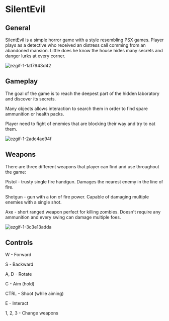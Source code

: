# SilentEvil
## General
SilentEvil is a simple horror game with a style resembling PSX games. Player plays as a detective who received an distress call comming from an abandoned mansion.
Little does he know the house hides many secrets and danger lurks at every corner.

![ezgif-1-1a17943d42](https://github.com/Sosari12/SilentEvil/assets/135229745/e548f47d-a944-494e-a300-25e281b71ca7)


## Gameplay
The goal of the game is to reach the deepest part of the hidden laboratory and discover its secrets.

Many objects allows interaction to search them in order to find spare ammunition or health packs.

Player need to fight of enemies that are blocking their way and try to eat them.

![ezgif-1-2adc4ae94f](https://github.com/Sosari12/SilentEvil/assets/135229745/e6f113a9-42b6-4776-950e-7c2aa7f90177)

## Weapons
There are three different weapons that player can find and use throughout the game:

Pistol - trusty single fire handgun. Damages the nearest enemy in the line of fire.

Shotgun - gun with a ton of fire power. Capable of damaging multiple enemies with a single shot.

Axe - short ranged weapon perfect for killing zombies. Doesn't require any ammunition and every swing can damage multiple foes.

![ezgif-1-3c3e13adda](https://github.com/Sosari12/SilentEvil/assets/135229745/006941ff-3725-4566-98d6-02e069ef2866)

## Controls
W - Forward

S - Backward

A, D - Rotate

C - Aim (hold)

CTRL - Shoot (while aiming)

E - Interact

1, 2, 3 - Change weapons







